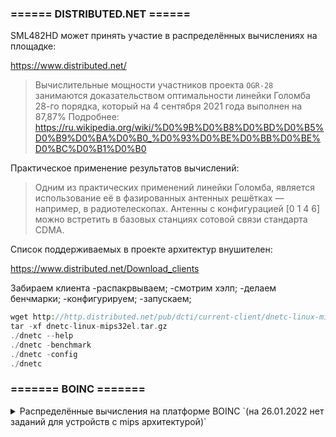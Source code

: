 ### ====== DISTRIBUTED.NET ======

SML482HD может принять участие в распределённых вычислениях на площадке:

https://www.distributed.net/

> Вычислительные мощности участников проекта `OGR-28` занимаются доказательством оптимальности линейки Голомба 28-го порядка, который на 4 сентября 2021 года выполнен на 87,87% Подробнее: https://ru.wikipedia.org/wiki/%D0%9B%D0%B8%D0%BD%D0%B5%D0%B9%D0%BA%D0%B0_%D0%93%D0%BE%D0%BB%D0%BE%D0%BC%D0%B1%D0%B0

Практическое применение результатов вычислений:
> Одним из практических применений линейки Голомба, является использование её в фазированных антенных решётках — например, в радиотелескопах. Антенны с конфигурацией [0 1 4 6] можно встретить в базовых станциях сотовой связи стандарта CDMA.

Список поддерживаемых в проекте архитектур внушителен:

https://www.distributed.net/Download_clients


Забираем клиента 
-распакрвываем;
-смотрим хэлп;
-делаем бенчмарки;
-конфигурируем;
-запускаем;
```php
wget http://http.distributed.net/pub/dcti/current-client/dnetc-linux-mips32el.tar.gz
tar -xf dnetc-linux-mips32el.tar.gz
./dnetc --help
./dnetc -benchmark
./dnetc -config
./dnetc
```

### ======= BOINC =======

<details>
  <summary>Распределённые вычисления на платформе BOINC `(на 26.01.2022 нет заданий для устройств с mips архитектурой)`</summary>
Для того чтобы заставить TV-приставку `SML482HD` принять участие в распределённых вычислениях на платформе `BOINC`
нужно:

Установить следующие пакеты:
```php
#apt-get install boinc-client boinctui
```
пакет `boinctui` это консольный псевдо-графический интерфейс, доступен в Jessie (но впринипе можно и без него)


Регистрируемся в интересном для нас проекте:

Список проектов можно посмотреть тут:
https://boinc.berkeley.edu/projects.php


Зарегистрироватся можно как на сайте проекта, так и через установленый выше `boinc-client`

вот некоторые консольные команды `boinc-client`'a:

`#boinccmd --run_benchmarks` <-- запуск тестов для определения вычислительных мощностей

`#boinccmd --get_messages` <---- вывод сообщений boinc ядра

`#boinccmd --lookup_account URL email password` <--- получение токена (если есть аккаунт в проекте)

`#boinccmd --create_account URL_проекта email password login` <--- регистрация в проекте 

(если регистрация прошла успешно, получаем token вида 04b168............876 для добавления )

`#boinccmd --project_attach URL_проекта token` <-- добавление проекта к списку



### Пример регистрации в отечественном проекте https://gerasim.boinc.ru

Регистриуемся и получаем токен:

`#boinccmd --create_account https://gerasim.boinc.ru ololo@gmail.com my_superpassword my_superlogin`

Добавляем проект в обработку:

`#boinctui --project_attach https://gerasim.boinc.ru 983f234c78b1ff3245` 

Запускаем псевдо-графический интерфейс для отслеживания прогресса вычислений:

`#boinctui`


> сегодня 20.01.2022 на данный момент мною не было найдено ни одного проекта который бы выдавал задания устройствам c `mipsel` архитектурой. =(
в то время как многие проекты выдают задания микрокомпьютерам `Raspberry Pi` с `ARM` архитектурой.
возможно после переговоров с организаторами проектов они добавят такую возможность. но когда это будет и будет ли никто не знает )  
</details>
